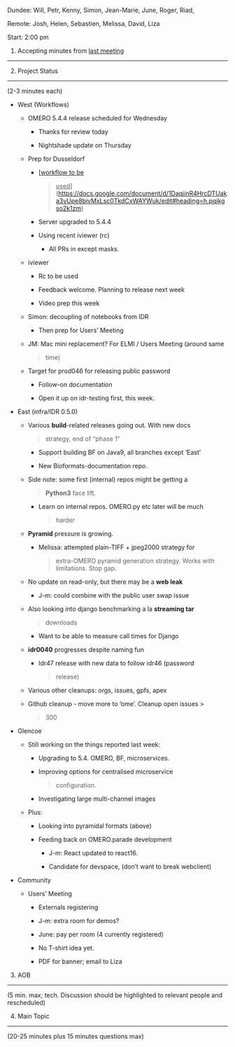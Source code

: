 Dundee: Will, Petr, Kenny, Simon, Jean-Marie, June, Roger, Riad,

Remote: Josh, Helen, Sebastien, Melissa, David, Liza

Start: 2:00 pm

1. Accepting minutes from [<u>last meeting</u>](https://drive.google.com/drive/u/0/folders/0B2ytmM7Jmj58N2gzcWZ6UVJONTA)
------------------------------------------------------------------------------------------------------------------------

2. Project Status
-----------------

(2-3 minutes each)

-   West (Workflows)

    -   OMERO 5.4.4 release scheduled for Wednesday

        -   Thanks for review today

        -   Nightshade update on Thursday

    -   Prep for Dusseldorf

        -   [<u>workflow to be
            > used</u>](https://docs.google.com/document/d/1DaqjinR4HrcDTUaka3vUpe8bivMxLsc0TkdCxWAYWuk/edit#heading=h.pqjkgso2k1zm)

        -   Server upgraded to 5.4.4

        -   Using recent iviewer (rc)

            -   All PRs in except masks.

    -   iviewer

        -   Rc to be used

        -   Feedback welcome. Planning to release next week

        -   Video prep this week

    -   Simon: decoupling of notebooks from IDR

        -   Then prep for Users’ Meeting

    -   JM: Mac mini replacement? For ELMI / Users Meeting (around same
        > time)

    -   Target for prod046 for releasing public password

        -   Follow-on documentation

        -   Open it up on idr-testing first, this week.

-   East (infra/IDR 0.5.0)

    -   Various **build**-related releases going out. With new docs
        > strategy, end of “phase 1”

        -   Support building BF on Java9, all branches except ‘East’

        -   New Bioformats-documentation repo.

    -   Side note: some first (internal) repos might be getting a
        > **Python3** face lift.

        -   Learn on internal repos. OMERO.py etc later will be much
            > harder

    -   **Pyramid** pressure is growing.

        -   Melissa: attempted plain-TIFF + jpeg2000 strategy for
            > extra-OMERO pyramid generation strategy. Works with
            > limitations. Stop gap.

    -   No update on read-only, but there may be a **web leak**

        -   J-m: could combine with the public user swap issue

    -   Also looking into django benchmarking a la **streaming tar**
        > downloads

        -   Want to be able to measure call times for Django

    -   **idr0040** progresses despite naming fun

        -   Idr47 release with new data to follow idr46 (password
            > release)

    -   Various other cleanups: orgs, issues, gpfs, apex

    -   Github cleanup - move more to ‘ome’. Cleanup open issues &gt;
        > 300

-   Glencoe

    -   Still working on the things reported last week:

        -   Upgrading to 5.4. OMERO, BF, microservices.

        -   Improving options for centralised microservice
            > configuration.

        -   Investigating large multi-channel images

    -   Plus:

        -   Looking into pyramidal formats (above)

        -   Feeding back on OMERO.parade development

            -   J-m: React updated to react16.

            -   Candidate for devspace, (don’t want to break webclient)

-   Community

    -   Users’ Meeting

        -   Externals registering

        -   J-m: extra room for demos?

        -   June: pay per room (4 currently registered)

        -   No T-shirt idea yet.

        -   PDF for banner; email to Liza

3. AOB
------

(5 min. max; tech. Discussion should be highlighted to relevant people
and rescheduled)

4. Main Topic
-------------

(20-25 minutes plus 15 minutes questions max)
